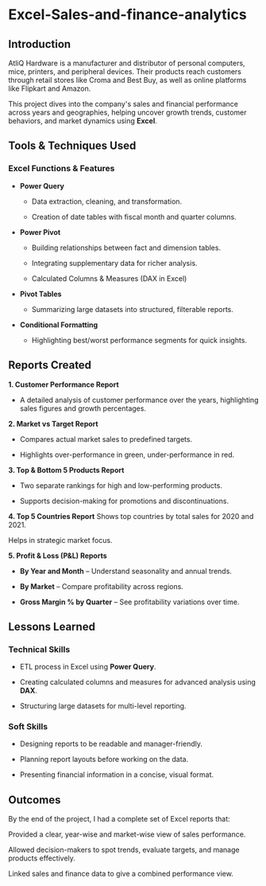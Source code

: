 # Excel-Sales-and-finance-analytics
## Introduction
AtliQ Hardware is a manufacturer and distributor of personal computers, mice, printers, and peripheral devices. Their products reach customers through retail stores like Croma and Best Buy, as well as online platforms like Flipkart and Amazon.

This project dives into the company's sales and financial performance across years and geographies, helping uncover growth trends, customer behaviors, and market dynamics using **Excel**.

## Tools & Techniques Used
### Excel Functions & Features
- **Power Query**

  - Data extraction, cleaning, and transformation.

  - Creation of date tables with fiscal month and quarter columns.

- **Power Pivot**

  - Building relationships between fact and dimension tables.

  - Integrating supplementary data for richer analysis.

  - Calculated Columns & Measures (DAX in Excel)


- **Pivot Tables**

  - Summarizing large datasets into structured, filterable reports.

- **Conditional Formatting**

  - Highlighting best/worst performance segments for quick insights.

## Reports Created
**1. Customer Performance Report**
- A detailed analysis of customer performance over the years, highlighting sales figures and growth percentages.

**2. Market vs Target Report**
- Compares actual market sales to predefined targets.

- Highlights over-performance in green, under-performance in red.

**3. Top & Bottom 5 Products Report**
- Two separate rankings for high and low-performing products.

- Supports decision-making for promotions and discontinuations.

**4. Top 5 Countries Report**
Shows top countries by total sales for 2020 and 2021.

Helps in strategic market focus.

**5. Profit & Loss (P&L) Reports**
- **By Year and Month** – Understand seasonality and annual trends.

- **By Market** – Compare profitability across regions.

- **Gross Margin % by Quarter** – See profitability variations over time.

## Lessons Learned
### Technical Skills
- ETL process in Excel using **Power Query**.

- Creating calculated columns and measures for advanced analysis using **DAX**.

- Structuring large datasets for multi-level reporting.

### Soft Skills
- Designing reports to be readable and manager-friendly.

- Planning report layouts before working on the data.

- Presenting financial information in a concise, visual format.

## Outcomes
By the end of the project, I had a complete set of Excel reports that:

Provided a clear, year-wise and market-wise view of sales performance.

Allowed decision-makers to spot trends, evaluate targets, and manage products effectively.

Linked sales and finance data to give a combined performance view.
